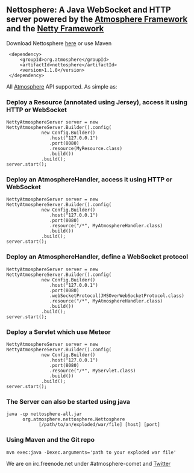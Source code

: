 Nettosphere: A Java WebSocket and HTTP server powered by the [Atmosphere Framework](http://github.com/Atmosphere/atmosphere) and the [Netty Framework](http://netty.io/)
-----------------------------------------------------------------------------
Download Nettosphere [here](https://oss.sonatype.org/content/repositories/snapshots/org/atmosphere/nettosphere/1.0.0-SNAPSHOT/) or use Maven

     <dependency>
         <groupId>org.atmosphere</groupId>
         <artifactId>nettosphere</artifactId>
         <version>1.1.0</version>
     </dependency>

All [Atmosphere](http://jfarcand.wordpress.com/2011/11/07/hitchiker-guide-to-the-atmosphere-framework-using-websocket-long-polling-and-http-streaming/) API supported. As simple as:

### Deploy a Resource (annotated using Jersey), access it using HTTP or WebSocket

    NettyAtmosphereServer server = new NettyAtmosphereServer.Builder().config(
                 new Config.Builder()
                    .host("127.0.0.1")
                    .port(8080)
                    .resource(MyResource.class)
                    .build())
                 .build();
    server.start();


### Deploy an AtmosphereHandler, access it using HTTP or WebSocket

    NettyAtmosphereServer server = new NettyAtmosphereServer.Builder().config(
                 new Config.Builder()
                    .host("127.0.0.1")
                    .port(8080)
                    .resource("/*", MyAtmosphereHandler.class)
                    .build())
                 .build();
    server.start();


### Deploy an AtmosphereHandler, define a WebSocket protocol

    NettyAtmosphereServer server = new NettyAtmosphereServer.Builder().config(
                 new Config.Builder()
                    .host("127.0.0.1")
                    .port(8080)
                    .webSocketProtocol(JMSOverWebSocketProtocol.class)
                    .resource("/*", MyAtmosphereHandler.class)
                    .build())
                 .build();
    server.start();

### Deploy a Servlet which use Meteor

    NettyAtmosphereServer server = new NettyAtmosphereServer.Builder().config(
                 new Config.Builder()
                    .host("127.0.0.1")
                    .port(8080)
                    .resource("/*", MyServlet.class)
                    .build())
                 .build();
    server.start();

### The Server can also be started using java

    java -cp nettosphere-all.jar
          org.atmosphere.nettosphere.Nettosphere
                [/path/to/an/exploded/war/file] [host] [port]

### Using Maven and the Git repo

    mvn exec:java -Dexec.arguments='path to your exploded war file'

We are on irc.freenode.net under #atmosphere-comet and [Twitter](http://twitter.com/jfarcand)
